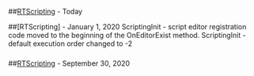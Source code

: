 ##[RTScripting](url) - Today

##[RTScripting] - January 1, 2020
ScriptingInit - script editor registration code moved to the beginning of the OnEditorExist method.
ScriptingInit - default execution order changed to -2 

###

##[RTScripting](url) - September 30, 2020